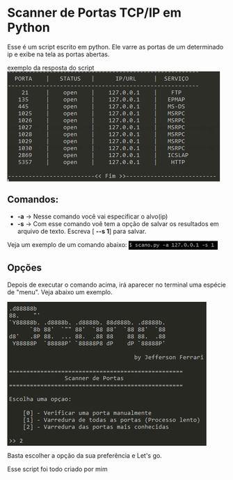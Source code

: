# Scanner de Portas TCP/IP em Python

Esse é um script escrito em python. Ele varre as portas de um determinado ip e exibe na tela as portas abertas.


exemplo da resposta do script
<img src="images/exemplo1.png" align="center">

## Comandos:

* **-a** -> Nesse comando você vai especificar o alvo(ip)
* **-s** -> Com esse comando voê tem a opção de salvar os resultados em arquivo de texto. Escreva [ **--s 1**] para salvar.

Veja um exemplo de um comando abaixo:
<img src="images/comando.png" align="center" height="20px">

## Opções

Depois de executar o comando acima, irá aparecer no terminal uma espécie de "menu". Veja abaixo um exemplo.

<img src="images/exemplo2.png" align="center">

Basta escolher a opção da sua preferência e Let's go.

Esse script foi todo criado por mim
